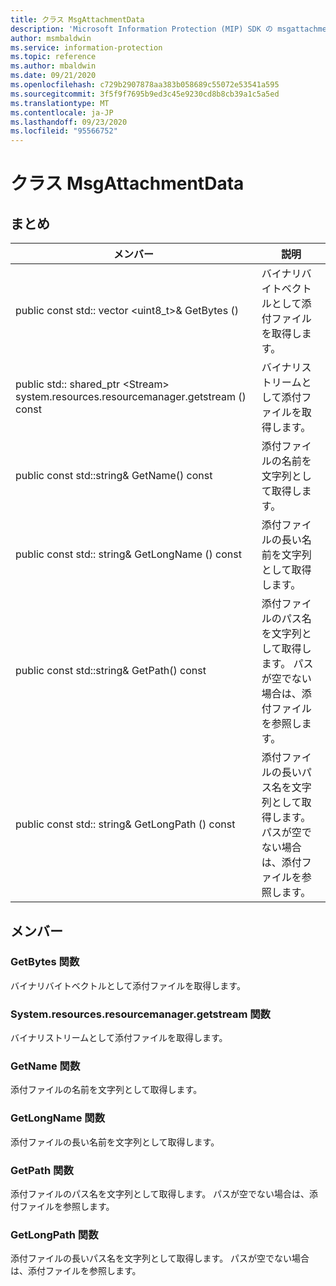 ```yaml
---
title: クラス MsgAttachmentData
description: 'Microsoft Information Protection (MIP) SDK の msgattachmentdata:: undefined クラスを文書にします。'
author: msmbaldwin
ms.service: information-protection
ms.topic: reference
ms.author: mbaldwin
ms.date: 09/21/2020
ms.openlocfilehash: c729b2907878aa383b058689c55072e53541a595
ms.sourcegitcommit: 3f5f9f7695b9ed3c45e9230cd8b8cb39a1c5a5ed
ms.translationtype: MT
ms.contentlocale: ja-JP
ms.lasthandoff: 09/23/2020
ms.locfileid: "95566752"
---
```

# <a name="class-msgattachmentdata"></a>クラス MsgAttachmentData 
  
## <a name="summary"></a>まとめ
 メンバー                        | 説明                                
--------------------------------|---------------------------------------------
public const std:: vector \<uint8_t\>& GetBytes ()  |  バイナリバイトベクトルとして添付ファイルを取得します。
public std:: shared_ptr \<Stream\> system.resources.resourcemanager.getstream () const  |  バイナリストリームとして添付ファイルを取得します。
public const std::string& GetName() const  |  添付ファイルの名前を文字列として取得します。
public const std:: string& GetLongName () const  |  添付ファイルの長い名前を文字列として取得します。
public const std::string& GetPath() const  |  添付ファイルのパス名を文字列として取得します。 パスが空でない場合は、添付ファイルを参照します。
public const std:: string& GetLongPath () const  |  添付ファイルの長いパス名を文字列として取得します。 パスが空でない場合は、添付ファイルを参照します。
  
## <a name="members"></a>メンバー
  
### <a name="getbytes-function"></a>GetBytes 関数
バイナリバイトベクトルとして添付ファイルを取得します。
  
### <a name="getstream-function"></a>System.resources.resourcemanager.getstream 関数
バイナリストリームとして添付ファイルを取得します。
  
### <a name="getname-function"></a>GetName 関数
添付ファイルの名前を文字列として取得します。
  
### <a name="getlongname-function"></a>GetLongName 関数
添付ファイルの長い名前を文字列として取得します。
  
### <a name="getpath-function"></a>GetPath 関数
添付ファイルのパス名を文字列として取得します。 パスが空でない場合は、添付ファイルを参照します。
  
### <a name="getlongpath-function"></a>GetLongPath 関数
添付ファイルの長いパス名を文字列として取得します。 パスが空でない場合は、添付ファイルを参照します。
